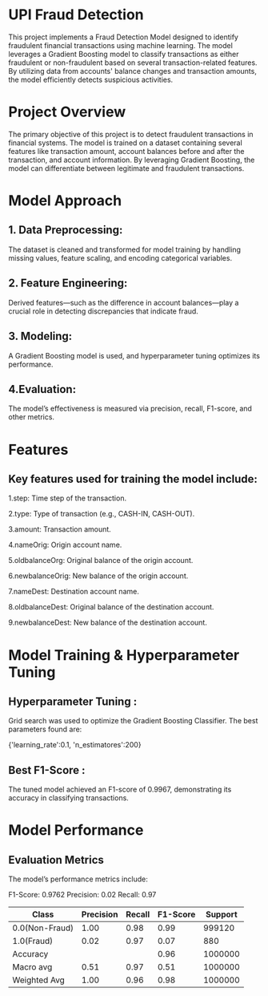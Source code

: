# UPI Fraud Detection

This project implements a Fraud Detection Model designed to identify fraudulent financial transactions using machine learning. The model leverages a  Gradient Boosting model to classify transactions as either fraudulent or non-fraudulent based on several transaction-related features. By utilizing data from accounts' balance changes and transaction amounts, the model efficiently detects suspicious activities.

# Project Overview

The primary objective of this project is to detect fraudulent transactions in financial systems. The model is trained on a dataset containing several features like transaction amount, account balances before and after the transaction, and account information. By leveraging Gradient Boosting, the model can differentiate between legitimate and fraudulent transactions.

# Model Approach

## 1. Data Preprocessing:
The dataset is cleaned and transformed for model training by handling missing values, feature scaling, and encoding categorical variables.

## 2. Feature Engineering:
Derived features—such as the difference in account balances—play a crucial role in detecting discrepancies that indicate fraud.

## 3. Modeling:
A Gradient Boosting model is used, and hyperparameter tuning optimizes its performance.

## 4.Evaluation:
The model’s effectiveness is measured via precision, recall, F1-score, and other metrics.

 # Features
## Key features used for training the model include:

1.step: Time step of the transaction.

2.type: Type of transaction (e.g., CASH-IN, CASH-OUT).

3.amount: Transaction amount.

4.nameOrig: Origin account name.

5.oldbalanceOrg: Original balance of the origin account.

6.newbalanceOrig: New balance of the origin account.

7.nameDest: Destination account name.

8.oldbalanceDest: Original balance of the destination account.

9.newbalanceDest: New balance of the destination account.

# Model Training & Hyperparameter Tuning

## Hyperparameter Tuning :
Grid search was used to optimize the Gradient Boosting Classifier. The best parameters found are:

{'learning_rate':0.1, 'n_estimatores':200}

## Best F1-Score : 
The tuned model achieved an F1-score of 0.9967, demonstrating its accuracy in classifying transactions.

# Model Performance

## Evaluation Metrics

The model’s performance metrics include:

F1-Score: 0.9762
Precision: 0.02
Recall: 0.97

| Class | Precision | Recall | F1-Score | Support |
|-|-|-|-|-|
|0.0(Non-Fraud)|1.00|0.98|0.99|999120|
|1.0(Fraud)|0.02|0.97|0.07|880|
|Accuracy| | | 0.96|1000000| 
|Macro avg|0.51|0.97|0.51|1000000|
|Weighted Avg|1.00|0.96|0.98|1000000|
